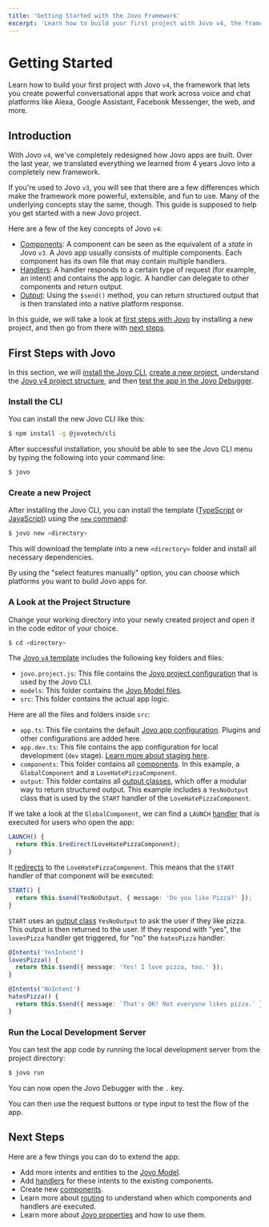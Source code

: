 ```yaml
---
title: 'Getting Started with the Jovo Framework'
excerpt: 'Learn how to build your first project with Jovo v4, the framework that lets you create powerful conversational apps that work across voice and chat platforms like Alexa, Google Assistant, Facebook Messenger, the web, and more.'
---
```


# Getting Started

Learn how to build your first project with Jovo `v4`, the framework that lets you create powerful conversational apps that work across voice and chat platforms like Alexa, Google Assistant, Facebook Messenger, the web, and more.

## Introduction

With Jovo `v4`, we've completely redesigned how Jovo apps are built. Over the last year, we translated everything we learned from 4 years Jovo into a completely new framework.

If you're used to Jovo `v3`, you will see that there are a few differences which make the framework more powerful, extensible, and fun to use. Many of the underlying concepts stay the same, though. This guide is supposed to help you get started with a new Jovo project.

Here are a few of the key concepts of Jovo `v4`:

- [Components](./components.md): A component can be seen as the equivalent of a _state_ in Jovo `v3`. A Jovo app usually consists of multiple components. Each component has its own file that may contain multiple handlers.
- [Handlers](./handlers.md): A handler responds to a certain type of request (for example, an intent) and contains the app logic. A handler can delegate to other components and return output.
- [Output](./output.md): Using the `$send()` method, you can return structured output that is then translated into a native platform response.

In this guide, we will take a look at [first steps with Jovo](#first-steps-with-jovo) by installing a new project, and then go from there with [next steps](#next-steps).

## First Steps with Jovo

In this section, we will [install the Jovo CLI](#install-the-cli), [create a new project](#create-a-new-project), understand the [Jovo v4 project structure](#a-look-at-the-project-structure), and then [test the app in the Jovo Debugger](#run-the-local-development-server).

### Install the CLI

You can install the new Jovo CLI like this:

```sh
$ npm install -g @jovotech/cli
```

After successful installation, you should be able to see the Jovo CLI menu by typing the following into your command line:

```sh
$ jovo
```

### Create a new Project

After installing the Jovo CLI, you can install the template ([TypeScript](https://github.com/jovotech/jovo-v4-template) or [JavaScript](https://github.com/jovotech/jovo-v4-template-js)) using the [`new` command](https://www.jovo.tech/docs/new-command):

```sh
$ jovo new <directory>
```

This will download the template into a new `<directory>` folder and install all necessary dependencies.

By using the "select features manually" option, you can choose which platforms you want to build Jovo apps for.

### A Look at the Project Structure

Change your working directory into your newly created project and open it in the code editor of your choice.

```sh
$ cd <directory>
```

The [Jovo `v4` template](https://github.com/jovotech/jovo-v4-template) includes the following key folders and files:

- `jovo.project.js`: This file contains the [Jovo project configuration](./project-config.md) that is used by the Jovo CLI.
- `models`: This folder contains the [Jovo Model files](./models.md).
- `src`: This folder contains the actual app logic.

Here are all the files and folders inside `src`:

- `app.ts`: This file contains the default [Jovo app configuration](./app-config.md). Plugins and other configurations are added here.
- `app.dev.ts`: This file contains the app configuration for local development (`dev` stage). [Learn more about staging here](./staging.md).
- `components`: This folder contains all [components](./components.md). In this example, a `GlobalComponent` and a `LoveHatePizzaComponent`.
- `output`: This folder contains all [output classes](./output-classes.md), which offer a modular way to return structured output. This example includes a `YesNoOutput` class that is used by the `START` handler of the `LoveHatePizzaComponent`.

If we take a look at the `GlobalComponent`, we can find a `LAUNCH` [handler](./handlers.md) that is executed for users who open the app:

```typescript
LAUNCH() {
  return this.$redirect(LoveHatePizzaComponent);
}
```

It [redirects](./handlers.md#redirect-to-components) to the `LoveHatePizzaComponent`. This means that the `START` handler of that component will be executed:

```typescript
START() {
  return this.$send(YesNoOutput, { message: 'Do you like Pizza?' });
}
```

`START` uses an [output class](./output-classes.md) `YesNoOutput` to ask the user if they like pizza. This output is then returned to the user. If they respond with "yes", the `lovesPizza` handler get triggered, for "no" the `hatesPizza` handler:

```typescript
@Intents('YesIntent')
lovesPizza() {
  return this.$send({ message: 'Yes! I love pizza, too.' });
}

@Intents('NoIntent')
hatesPizza() {
  return this.$send({ message: `That's OK! Not everyone likes pizza.` });
}
```

### Run the Local Development Server

You can test the app code by running the local development server from the project directory:

```sh
$ jovo run
```

You can now open the Jovo Debugger with the `.` key.

You can then use the request buttons or type input to test the flow of the app.

## Next Steps

Here are a few things you can do to extend the app:

- Add more intents and entities to the [Jovo Model](./models.md).
- Add [handlers](./handlers.md) for these intents to the existing components.
- Create new [components](./components.md).
- Learn more about [routing](./routing.md) to understand when which components and handlers are executed.
- Learn more about [Jovo properties](./jovo-properties.md) and how to use them.
